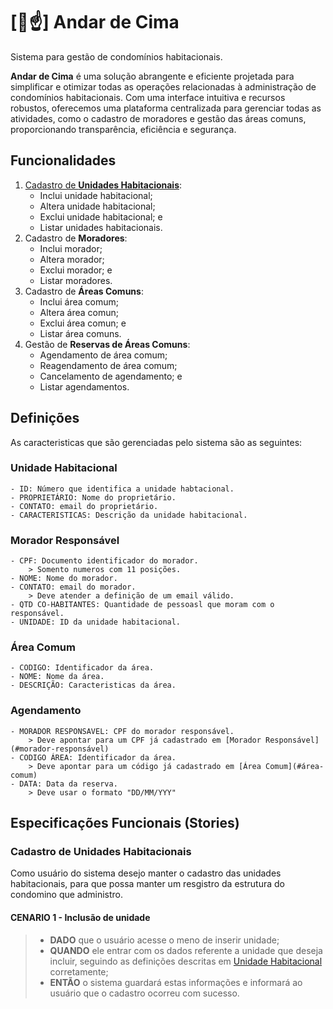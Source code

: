 # [🏢☝️] Andar de Cima

Sistema para gestão de condomínios habitacionais.

**Andar de Cima** é uma solução abrangente e eficiente projetada para simplificar e otimizar todas as operações relacionadas à administração de condomínios habitacionais. Com uma interface intuitiva e recursos robustos, oferecemos uma plataforma centralizada para gerenciar todas as atividades, como o cadastro de moradores e gestão das áreas comuns, proporcionando transparência, eficiência e segurança.

## Funcionalidades

1. [Cadastro de **Unidades Habitacionais**](#cadastro-de-unidades-habitacionais):
    - Inclui unidade habitacional;
    - Altera unidade habitacional;
    - Exclui unidade habitacional; e
    - Listar unidades habitacionais.
1. Cadastro de **Moradores**:
    - Inclui morador;
    - Altera morador;
    - Exclui morador; e
    - Listar moradores.
1. Cadastro de **Áreas Comuns**:
    - Inclui área comum;
    - Altera área comun;
    - Exclui área comun; e
    - Listar área comuns.
1. Gestão de **Reservas de Áreas Comuns**:
    - Agendamento de área comum;
    - Reagendamento de área comum;
    - Cancelamento de agendamento; e
    - Listar agendamentos.

## Definições

As caracteristicas que são gerenciadas pelo sistema são as seguintes:

### Unidade Habitacional

    - ID: Número que identifica a unidade habtacional.
    - PROPRIETÁRIO: Nome do proprietário.
    - CONTATO: email do proprietário.
    - CARACTERISTICAS: Descrição da unidade habitacional.

### Morador Responsável

    - CPF: Documento identificador do morador.
        > Somento numeros com 11 posições.
    - NOME: Nome do morador.
    - CONTATO: email do morador.
        > Deve atender a definição de um email válido.
    - QTD CO-HABITANTES: Quantidade de pessoasl que moram com o responsável.
    - UNIDADE: ID da unidade habitacional.

### Área Comum

    - CODIGO: Identificador da área.
    - NOME: Nome da área.
    - DESCRIÇÃO: Caracteristicas da área.

### Agendamento

    - MORADOR RESPONSAVEL: CPF do morador responsável.
        > Deve apontar para um CPF já cadastrado em [Morador Responsável](#morador-responsável)
    - CODIGO ÁREA: Identificador da área.
        > Deve apontar para um código já cadastrado em [Área Comum](#área-comum)
    - DATA: Data da reserva.
        > Deve usar o formato "DD/MM/YYY"

## Especificações Funcionais (Stories)

### Cadastro de Unidades Habitacionais

Como  usuário do sistema desejo manter o cadastro das unidades habitacionais, para que possa manter um resgistro da estrutura do condomino que administro.

#### CENARIO 1 - Inclusão de unidade

> - **DADO** que o usuário acesse o meno de inserir unidade;
>  - **QUANDO** ele entrar com os dados referente a unidade que deseja incluir, seguindo as definições descritas em [Unidade Habitacional](#unidade-habitacional) corretamente;
> - **ENTÃO** o sistema guardará estas informações e informará ao usuário que o cadastro ocorreu com sucesso.
